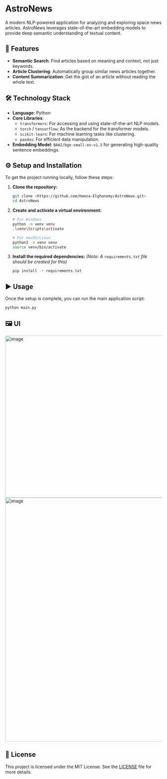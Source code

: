 # AstroNews

A modern NLP-powered application for analyzing and exploring space news articles. AstroNews leverages state-of-the-art embedding models to provide deep semantic understanding of textual content.

## 🚀 Features

* **Semantic Search**: Find articles based on meaning and context, not just keywords.
* **Article Clustering**: Automatically group similar news articles together.
* **Content Summarization**:  Get the gist of an article without reading the whole text.

## 🛠️ Technology Stack

* **Language**: Python
* **Core Libraries**:
  * `transformers`: For accessing and using state-of-the-art NLP models.
  * `torch` / `tensorflow`: As the backend for the transformer models.
  * `scikit-learn`: For machine learning tasks like clustering.
  * `pandas`: For efficient data manipulation.
* **Embedding Model**: `BAAI/bge-small-en-v1.5` for generating high-quality sentence embeddings.

## ⚙️ Setup and Installation

To get the project running locally, follow these steps:

1. **Clone the repository:**

    ```bash
    git clone <https://github.com/Hamza-Elghonemy/AstroNews.git>
    cd AstroNews
    ```

2. **Create and activate a virtual environment:**

    ```bash
    # For Windows
    python -m venv venv
    .\venv\Scripts\activate

    # For macOS/Linux
    python3 -m venv venv
    source venv/bin/activate
    ```

3. **Install the required dependencies:**
    *(Note: A `requirements.txt` file should be created for this)*

    ```bash
    pip install -r requirements.txt
    ```

## ▶️ Usage

Once the setup is complete, you can run the main application script:

```bash
python main.py
```
## 🖼️ UI
<img width="1200" height="520" alt="image" src="https://github.com/user-attachments/assets/e9d7df73-7864-4e11-aafa-3a5344a42bac" />

<img width="1789" height="783" alt="image" src="https://github.com/user-attachments/assets/dde7d605-80ea-4135-b509-b8e233e82527" />


## 📄 License

This project is licensed under the MIT License. See the [LICENSE](LICENSE) file for more details.
